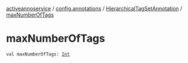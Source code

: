 [activeannoservice](../../index.md) / [config.annotations](../index.md) / [HierarchicalTagSetAnnotation](index.md) / [maxNumberOfTags](./max-number-of-tags.md)

# maxNumberOfTags

`val maxNumberOfTags: `[`Int`](https://kotlinlang.org/api/latest/jvm/stdlib/kotlin/-int/index.html)